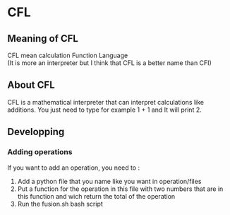 # CFL
## Meaning of CFL
CFL mean calculation Function Language  
(It is more an interpreter but I think that CFL is a better name than CFI)
## About CFL
CFL is a mathematical interpreter that can interpret calculations like additions. You just need to type for example 1 + 1 and It will print 2. 
## Developping
### Adding operations 
If you want to add an operation, you need to :
<ol>
  <li>Add a python file that you name like you want in operation/files</li>
  <li>Put a function for the operation in this file with two numbers that are in this function and wich return the total of the operation</li>
  <li>Run the fusion.sh bash script</li>
  
</ol>
